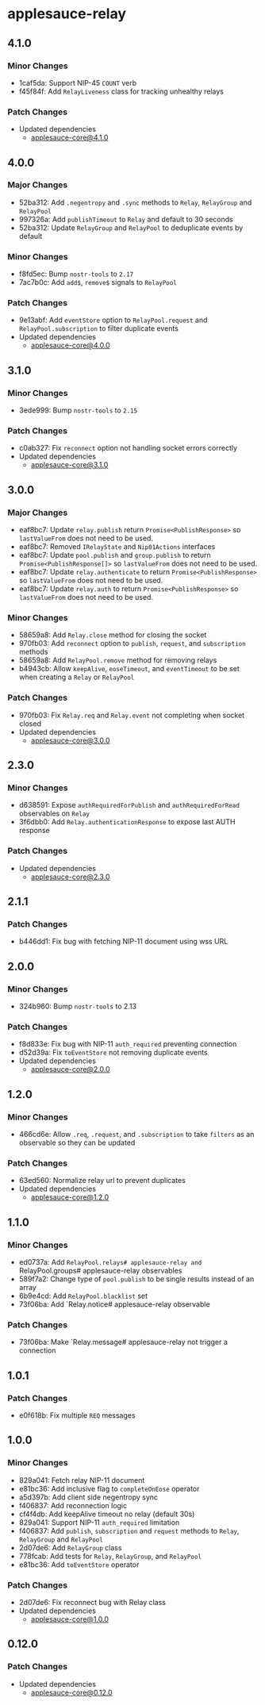 # applesauce-relay

## 4.1.0

### Minor Changes

- 1caf5da: Support NIP-45 `COUNT` verb
- f45f84f: Add `RelayLiveness` class for tracking unhealthy relays

### Patch Changes

- Updated dependencies
  - applesauce-core@4.1.0

## 4.0.0

### Major Changes

- 52ba312: Add `.negentropy` and `.sync` methods to `Relay`, `RelayGroup` and `RelayPool`
- 997326a: Add `publishTimeout` to `Relay` and default to 30 seconds
- 52ba312: Update `RelayGroup` and `RelayPool` to deduplicate events by default

### Minor Changes

- f8fd5ec: Bump `nostr-tools` to `2.17`
- 7ac7b0c: Add `add$`, `remove$` signals to `RelayPool`

### Patch Changes

- 9e13abf: Add `eventStore` option to `RelayPool.request` and `RelayPool.subscription` to filter duplicate events
- Updated dependencies
  - applesauce-core@4.0.0

## 3.1.0

### Minor Changes

- 3ede999: Bump `nostr-tools` to `2.15`

### Patch Changes

- c0ab327: Fix `reconnect` option not handling socket errors correctly
- Updated dependencies
  - applesauce-core@3.1.0

## 3.0.0

### Major Changes

- eaf8bc7: Update `relay.publish` return `Promise<PublishResponse>` so `lastValueFrom` does not need to be used.
- eaf8bc7: Removed `IRelayState` and `Nip01Actions` interfaces
- eaf8bc7: Update `pool.publish` and `group.publish` to return `Promise<PublishResponse[]>` so `lastValueFrom` does not need to be used.
- eaf8bc7: Update `relay.authenticate` to return `Promise<PublishResponse>` so `lastValueFrom` does not need to be used.
- eaf8bc7: Update `relay.auth` to return `Promise<PublishResponse>` so `lastValueFrom` does not need to be used.

### Minor Changes

- 58659a8: Add `Relay.close` method for closing the socket
- 970fb03: Add `reconnect` option to `publish`, `request`, and `subscription` methods
- 58659a8: Add `RelayPool.remove` method for removing relays
- b4943cb: Allow `keepAlive`, `eoseTimeout`, and `eventTimeout` to be set when creating a `Relay` or `RelayPool`

### Patch Changes

- 970fb03: Fix `Relay.req` and `Relay.event` not completing when socket closed
- Updated dependencies
  - applesauce-core@3.0.0

## 2.3.0

### Minor Changes

- d638591: Expose `authRequiredForPublish` and `authRequiredForRead` observables on `Relay`
- 3f6dbb0: Add `Relay.authenticationResponse` to expose last AUTH response

### Patch Changes

- Updated dependencies
  - applesauce-core@2.3.0

## 2.1.1

### Patch Changes

- b446dd1: Fix bug with fetching NIP-11 document using wss URL

## 2.0.0

### Minor Changes

- 324b960: Bump `nostr-tools` to 2.13

### Patch Changes

- f8d833e: Fix bug with NIP-11 `auth_required` preventing connection
- d52d39a: Fix `toEventStore` not removing duplicate events
- Updated dependencies
  - applesauce-core@2.0.0

## 1.2.0

### Minor Changes

- 466cd6e: Allow `.req`, `.request`, and `.subscription` to take `filters` as an observable so they can be updated

### Patch Changes

- 63ed560: Normalize relay url to prevent duplicates
- Updated dependencies
  - applesauce-core@1.2.0

## 1.1.0

### Minor Changes

- ed0737a: Add `RelayPool.relays# applesauce-relay and `RelayPool.groups# applesauce-relay observables
- 589f7a2: Change type of `pool.publish` to be single results instead of an array
- 6b9e4cd: Add `RelayPool.blacklist` set
- 73f06ba: Add `Relay.notice# applesauce-relay observable

### Patch Changes

- 73f06ba: Make `Relay.message# applesauce-relay not trigger a connection

## 1.0.1

### Patch Changes

- e0f618b: Fix multiple `REQ` messages

## 1.0.0

### Minor Changes

- 829a041: Fetch relay NIP-11 document
- e81bc36: Add inclusive flag to `completeOnEose` operator
- a5d397b: Add client side negentropy sync
- f406837: Add reconnection logic
- cf4f4db: Add keepAlive timeout no relay (default 30s)
- 829a041: Support NIP-11 `auth_required` limitation
- f406837: Add `publish`, `subscription` and `request` methods to `Relay`, `RelayGroup` and `RelayPool`
- 2d07de6: Add `RelayGroup` class
- 778fcab: Add tests for `Relay`, `RelayGroup`, and `RelayPool`
- e81bc36: Add `toEventStore` operator

### Patch Changes

- 2d07de6: Fix reconnect bug with Relay class
- Updated dependencies
  - applesauce-core@1.0.0

## 0.12.0

### Patch Changes

- Updated dependencies
  - applesauce-core@0.12.0
